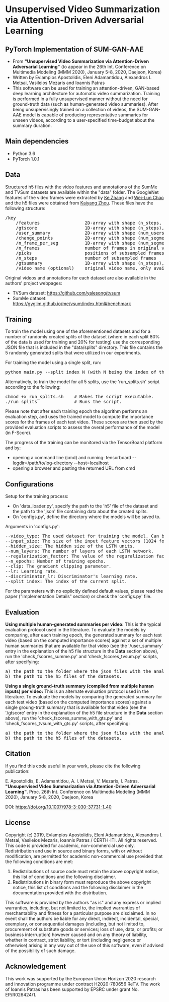 # Unsupervised Video Summarization via Attention-Driven Adversarial Learning

## PyTorch Implementation of SUM-GAN-AAE
- From **"Unsupervised Video Summarization via Attention-Driven Adversarial Learning"** (to appear in the 26th Int. Conference on Multimedia Modeling (MMM 2020), January 5-8, 2020, Daejeon, Korea)
- Written by Evlampios Apostolidis, Eleni Adamantidou, Alexandros I. Metsai, Vasileios Mezaris and Ioannis Patras
- This software can be used for training an attention-driven, GAN-based deep learning architecture for automatic video summarization. Training is performed in a fully unsupervised manner without the need for ground-truth data (such as human-generated video summaries). After being unsupervisingly trained on a collection of videos, the SUM-GAN-AAE model is capable of producing representative summaries for unseen videos, according to a user-specified time-budget about the summary duration.

## Main dependencies
- Python  3.6
- PyTorch 1.0.1

## Data
Structured h5 files with the video features and annotations of the SumMe and TVSum datasets are available within the "data" folder. The GoogleNet features of the video frames were extracted by [Ke Zhang](https://github.com/kezhang-cs) and [Wei-Lun Chao](https://github.com/pujols) and the h5 files were obtained from [Kaiyang Zhou](https://github.com/KaiyangZhou/pytorch-vsumm-reinforce). These files have the following structure:
<pre>
/key
    /features                 2D-array with shape (n_steps, feature-dimension)
    /gtscore                  1D-array with shape (n_steps), stores ground truth improtance score (used for training, e.g. regression loss)
    /user_summary             2D-array with shape (num_users, n_frames), each row is a binary vector (used for test)
    /change_points            2D-array with shape (num_segments, 2), each row stores indices of a segment
    /n_frame_per_seg          1D-array with shape (num_segments), indicates number of frames in each segment
    /n_frames                 number of frames in original video
    /picks                    positions of subsampled frames in original video
    /n_steps                  number of subsampled frames
    /gtsummary                1D-array with shape (n_steps), ground truth summary provided by user (used for training, e.g. maximum likelihood)
    /video_name (optional)    original video name, only available for SumMe dataset
</pre>
Original videos and annotations for each dataset are also available in the authors' project webpages:
- TVSum dataset: https://github.com/yalesong/tvsum
- SumMe dataset: https://gyglim.github.io/me/vsum/index.html#benchmark

## Training
To train the model using one of the aforementioned datasets and for a number of randomly created splits of the dataset (where in each split 80% of the data is used for training and 20% for testing) use the corresponding JSON file that is included in the "data/splits" directory. This file contains the 5 randomly generated splits that were utilized in our experiments.

For training the model using a single split, run:
<pre>
python main.py --split_index N (with N being the index of the split)
</pre>
Alternatively, to train the model for all 5 splits, use the 'run_splits.sh' script according to the following:
<pre>
chmod +x run_splits.sh    # Makes the script executable.
./run_splits              # Runs the script.  
</pre>
Please note that after each training epoch the algorithm performs an evaluation step, and uses the trained model to compute the importance scores for the frames of each test video. These scores are then used by the provided evaluation scripts to assess the overal performance of the model (in F-Score).

The progress of the training can be monitored via the TensorBoard platform and by:
- opening a command line (cmd) and running: tensorboard --logdir=/path/to/log-directory --host=localhost
- opening a browser and pasting the returned URL from cmd

## Configurations
Setup for the training process:

- On 'data_loader.py', specify the path to the 'h5' file of the dataset and the path to the 'json' file containing data about the created splits.
- On 'configs.py', define the directory where the models will be saved to.
    
Arguments in 'configs.py': 
<pre>
--video_type: The used dataset for training the model. Can be either 'TVSum' or 'SumMe'.
--input_size: The size of the input feature vectors (1024 for GoogLeNet features).
--hidden_size: The hidden size of the LSTM units.
--num_layers: The number of layers of each LSTM network.
--regularization_factor: The value of the reguralization factor (ranges from 0.0 to 1.0).
--n_epochs: Number of training epochs.
--clip: The gradient clipping parameter.
--lr: Learning rate.
--discriminator_lr: Discriminator's learning rate.
--split_index: The index of the current split.
</pre>
For the parameters with no explicitly defined default values, please read the paper ("Implementation Details" section) or check the 'configs.py' file.

## Evaluation
__Using multiple human-generated summaries per video:__ This is the typical evaluation protocol used in the literature. To evaluate the models by comparing, after each training epoch, the generated summary for each test video (based on the computed importance scores) against a set of multiple human summaries that are available for that video (see the '/user_summary' entry in the explanation of the h5 file structure in the **Data** section above), run the 'check_fscores_summe.py' and 'check_fscores_tvsum.py' scripts, after specifying:
<pre>
a) the path to the folder where the json files with the analysis results (i.e. frame-level importance scores) are stored
b) the path to the h5 files of the datasets.
</pre>

__Using a single ground-truth summary (compiled from multiple human inputs) per video:__ This is an alternate evaluation protocol used in the literature. To evaluate the models by comparing the generated summary for each test video (based on the computed importance scores) against a single groung-truth summary that is available for that video (see the '/gtscore' entry in the explanation of the h5 file structure in the **Data** section above), run the 'check_fscores_summe_with_gts.py' and 'check_fscores_tvsum_with_gts.py' scripts, after specifying:
<pre>
a) the path to the folder where the json files with the analysis results (i.e. frame-level importance scores) are stored
b) the path to the h5 files of the datasets.
</pre>

## Citation
If you find this code useful in your work, please cite the following publication:

E. Apostolidis, E. Adamantidou, A. I. Metsai, V. Mezaris, I. Patras. **"Unsupervised Video Summarization via Attention-Driven Adversarial Learning"**. Proc. 26th Int. Conference on Multimedia Modeling (MMM 2020), January 5-8, 2020, Daejeon, Korea

DOI: https://doi.org/10.1007/978-3-030-37731-1_40

## License
Copyright (c) 2019, Evlampios Apostolidis, Eleni Adamantidou, Alexandros I. Metsai, Vasileios Mezaris, Ioannis Patras / CERTH-ITI. All rights reserved. This code is provided for academic, non-commercial use only. Redistribution and use in source and binary forms, with or without modification, are permitted for academic non-commercial use provided that the following conditions are met:

1. Redistributions of source code must retain the above copyright notice, this list of conditions and the following disclaimer.
2. Redistributions in binary form must reproduce the above copyright notice, this list of conditions and the following disclaimer in the documentation provided with the distribution.

This software is provided by the authors "as is" and any express or implied warranties, including, but not limited to, the implied warranties of merchantability and fitness for a particular purpose are disclaimed. In no event shall the authors be liable for any direct, indirect, incidental, special, exemplary, or consequential damages (including, but not limited to, procurement of substitute goods or services; loss of use, data, or profits; or business interruption) however caused and on any theory of liability, whether in contract, strict liability, or tort (including negligence or otherwise) arising in any way out of the use of this software, even if advised of the possibility of such damage.

## Acknowledgement
This work was supported by the European Union Horizon 2020 research and innovation programme under contract H2020-780656 ReTV. The work of Ioannis Patras has been supported by EPSRC under grant No. EP/R026424/1.
